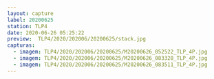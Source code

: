 ```yaml
---
layout: capture
label: 20200625
station: TLP4
date: 2020-06-26 05:25:22
preview:  TLP4/2020/202006/20200625/stack.jpg
capturas:
  - imagem: TLP4/2020/202006/20200625/M20200626_052522_TLP_4P.jpg
  - imagem: TLP4/2020/202006/20200625/M20200626_083328_TLP_4P.jpg
  - imagem: TLP4/2020/202006/20200625/M20200626_083511_TLP_4P.jpg
---
```

